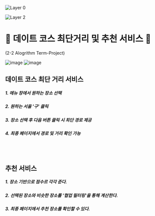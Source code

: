 
![Layer 0](https://user-images.githubusercontent.com/79246447/188307030-07c28d63-1f75-49bc-bdf5-cbdc5530d0e7.png)

![Layer 2](https://user-images.githubusercontent.com/79246447/188307147-6c7de859-b03f-4936-ae8a-70cf5f9e94c8.png)

# 👥 데이트 코스 최단거리 및 추천 서비스 👥 
(2-2 Alogrithm Term-Project)

![image](https://user-images.githubusercontent.com/63048392/188260001-b6d12b0b-f981-4ec5-994e-a90ba6d266ba.png)
![image](https://user-images.githubusercontent.com/63048392/188260008-492e1770-0c55-4455-b473-5847bfc9c2ab.png)



## 데이트 코스 최단 거리 서비스
##### 1. 메뉴 창에서 원하는 장소 선택
##### 2. 원하는 서울 '구' 클릭
##### 3. 장소 선택 후 다음 버튼 클릭 시 최단 경로 제공
##### 4. 최종 페이지에서 경로 및 거리 확인 가능

<br/><br/>

## 추천 서비스
##### 1. 장소 기반으로 점수르 각각 준다.
##### 2. 선택된 장소와 비슷한 장소를 '협업 필터링'을 통해 계산한다.
##### 3. 최종 페이지에서 추천 장소를 확인할 수 있다.


